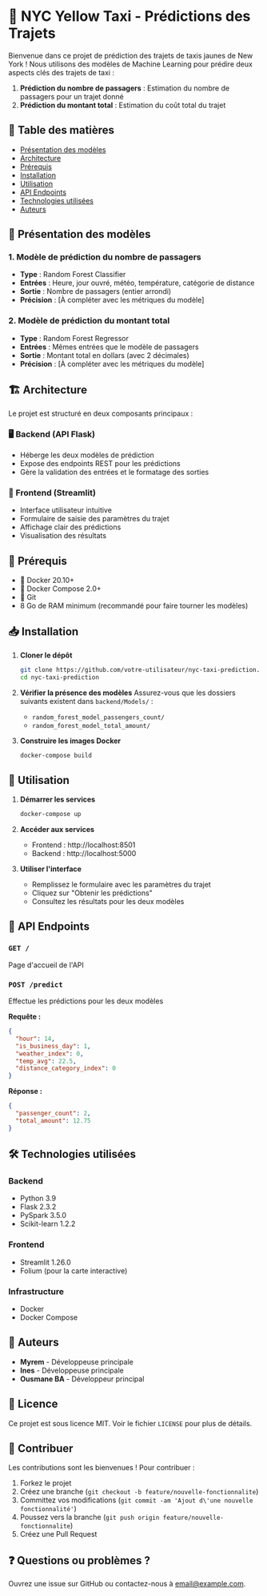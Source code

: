# 🚖 NYC Yellow Taxi - Prédictions des Trajets

Bienvenue dans ce projet de prédiction des trajets de taxis jaunes de New York ! Nous utilisons des modèles de Machine Learning pour prédire deux aspects clés des trajets de taxi :

1. **Prédiction du nombre de passagers** : Estimation du nombre de passagers pour un trajet donné
2. **Prédiction du montant total** : Estimation du coût total du trajet

## 📌 Table des matières
- [Présentation des modèles](#-présentation-des-modèles)
- [Architecture](#-architecture)
- [Prérequis](#-prérequis)
- [Installation](#-installation)
- [Utilisation](#-utilisation)
- [API Endpoints](#-api-endpoints)
- [Technologies utilisées](#-technologies-utilisées)
- [Auteurs](#-auteurs)

## 🧠 Présentation des modèles

### 1. Modèle de prédiction du nombre de passagers
- **Type** : Random Forest Classifier
- **Entrées** : Heure, jour ouvré, météo, température, catégorie de distance
- **Sortie** : Nombre de passagers (entier arrondi)
- **Précision** : [À compléter avec les métriques du modèle]

### 2. Modèle de prédiction du montant total
- **Type** : Random Forest Regressor
- **Entrées** : Mêmes entrées que le modèle de passagers
- **Sortie** : Montant total en dollars (avec 2 décimales)
- **Précision** : [À compléter avec les métriques du modèle]

## 🏗️ Architecture

Le projet est structuré en deux composants principaux :

### 🖥️ Backend (API Flask)
- Héberge les deux modèles de prédiction
- Expose des endpoints REST pour les prédictions
- Gère la validation des entrées et le formatage des sorties

### 🎨 Frontend (Streamlit)
- Interface utilisateur intuitive
- Formulaire de saisie des paramètres du trajet
- Affichage clair des prédictions
- Visualisation des résultats

## 🔧 Prérequis

- 🐳 Docker 20.10+
- 🐙 Docker Compose 2.0+
- 🔗 Git
- 8 Go de RAM minimum (recommandé pour faire tourner les modèles)

## 📥 Installation

1. **Cloner le dépôt**
   ```bash
   git clone https://github.com/votre-utilisateur/nyc-taxi-prediction.git
   cd nyc-taxi-prediction
   ```

2. **Vérifier la présence des modèles**
   Assurez-vous que les dossiers suivants existent dans `backend/Models/` :
   - `random_forest_model_passengers_count/`
   - `random_forest_model_total_amount/`

3. **Construire les images Docker**
   ```bash
   docker-compose build
   ```

## 🚀 Utilisation

1. **Démarrer les services**
   ```bash
   docker-compose up
   ```

2. **Accéder aux services**
   - Frontend : http://localhost:8501
   - Backend : http://localhost:5000

3. **Utiliser l'interface**
   - Remplissez le formulaire avec les paramètres du trajet
   - Cliquez sur "Obtenir les prédictions"
   - Consultez les résultats pour les deux modèles

## 📡 API Endpoints

### `GET /`
Page d'accueil de l'API

### `POST /predict`
Effectue les prédictions pour les deux modèles

**Requête :**
```json
{
  "hour": 14,
  "is_business_day": 1,
  "weather_index": 0,
  "temp_avg": 22.5,
  "distance_category_index": 0
}
```

**Réponse :**
```json
{
  "passenger_count": 2,
  "total_amount": 12.75
}
```

## 🛠️ Technologies utilisées

### Backend
- Python 3.9
- Flask 2.3.2
- PySpark 3.5.0
- Scikit-learn 1.2.2

### Frontend
- Streamlit 1.26.0
- Folium (pour la carte interactive)

### Infrastructure
- Docker
- Docker Compose

## 👥 Auteurs

- **Myrem** - Développeuse principale
- **Ines** - Développeuse principale
- **Ousmane BA** - Développeur principal

## 📜 Licence

Ce projet est sous licence MIT. Voir le fichier `LICENSE` pour plus de détails.

## 🤝 Contribuer

Les contributions sont les bienvenues ! Pour contribuer :

1. Forkez le projet
2. Créez une branche (`git checkout -b feature/nouvelle-fonctionnalite`)
3. Committez vos modifications (`git commit -am 'Ajout d\'une nouvelle fonctionnalité'`)
4. Poussez vers la branche (`git push origin feature/nouvelle-fonctionnalite`)
5. Créez une Pull Request

## ❓ Questions ou problèmes ?

Ouvrez une issue sur GitHub ou contactez-nous à [email@example.com](mailto:email@example.com).